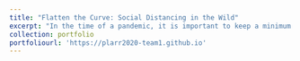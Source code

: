```yaml
---
title: "Flatten the Curve: Social Distancing in the Wild"
excerpt: "In the time of a pandemic, it is important to keep a minimum distance from others to prevent the spread of disease. However, it is not easy to measure this distance in real life. To help this issue, we aim to build a visual assistant to track the own distance from others on the street.  Assuming there is a user with a monocular mobile phone camera, webcam, or video we detect humans, estimate their depths from RGB image and build a warning mechanism. <b> This project was built within <a href='http://campar.in.tum.de/Chair/TeachingSS20PLARR'>Perception and Learning in Robotics and Augmented Reality praktikum</a> offered at the Technical University of Munich (TUM) in summer semester 2020. </b> <img style='margin:1em;' src='/images/sample.gif'>"
collection: portfolio
portfoliourl: 'https://plarr2020-team1.github.io'
---
```

